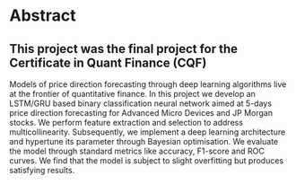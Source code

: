 # Abstract
## This project was the final project for the Certificate in Quant Finance (CQF)
Models of price direction forecasting through deep learning algorithms
live at the frontier of quantitative finance. In this project we develop an LSTM/GRU
based binary classification neural network aimed at 5-days price direction forecasting
for Advanced Micro Devices and JP Morgan stocks. We perform feature extraction
and selection to address multicollinearity. Subsequently, we implement a deep learning
architecture and hypertune its parameter through Bayesian optimisation. We evaluate
the model through standard metrics like accuracy, F1-score and ROC curves. We find
that the model is subject to slight overfitting but produces satisfying results.


